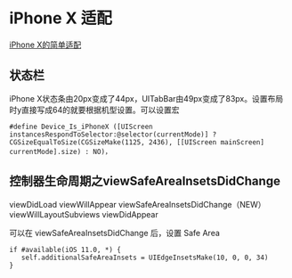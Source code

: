 # iPhone X 适配

[iPhone X的简单适配](http://www.cocoachina.com/ios/20170917/20590.html)

## 状态栏

iPhone X状态条由20px变成了44px，UITabBar由49px变成了83px。设置布局时y直接写成64的就要根据机型设置。可以设置宏
```
#define Device_Is_iPhoneX ([UIScreen instancesRespondToSelector:@selector(currentMode)] ? CGSizeEqualToSize(CGSizeMake(1125, 2436), [[UIScreen mainScreen] currentMode].size) : NO)，
```

## 控制器生命周期之viewSafeAreaInsetsDidChange

viewDidLoad
viewWillAppear
viewSafeAreaInsetsDidChange（NEW）
viewWillLayoutSubviews
viewDidAppear

可以在 viewSafeAreaInsetsDidChange 后，设置 Safe Area
```
if #available(iOS 11.0, *) {
   self.additionalSafeAreaInsets = UIEdgeInsetsMake(10, 0, 0, 34)
}
```